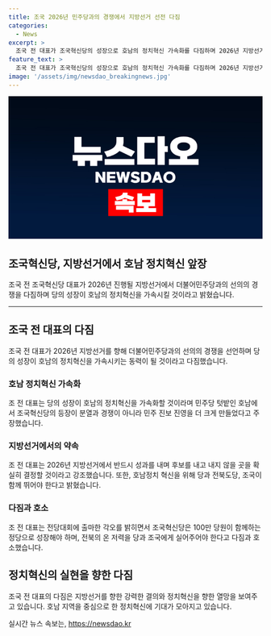 ```yaml
---
title: 조국 2026년 민주당과의 경쟁에서 지방선거 선전 다짐
categories:
  - News
excerpt: >
  조국 전 대표가 조국혁신당의 성장으로 호남의 정치혁신 가속화를 다짐하며 2026년 지방선거에서 민주당과의 경쟁을 선언했습니다. 그는 당의 등장이 민주 진보 진영을 발전시켰다 주장하며, 지방선거에서 당의 성과를 확신하고 100만 당원으로 성장하고자 강조했습니다. 또한 검찰개혁에 대한 다짐과 함께 호남정치 혁신을 위해 노력하겠다고 밝혔습니다.
feature_text: >
  조국 전 대표가 조국혁신당의 성장으로 호남의 정치혁신 가속화를 다짐하며 2026년 지방선거에서 민주당과의 경쟁을 선언했습니다. 그는 당의 등장이 민주 진보 진영을 발전시켰다 주장하며, 지방선거에서 당의 성과를 확신하고 100만 당원으로 성장하고자 강조했습니다. 또한 검찰개혁에 대한 다짐과 함께 호남정치 혁신을 위해 노력하겠다고 밝혔습니다.
image: '/assets/img/newsdao_breakingnews.jpg'
---
```


<p><img src="/assets/img/newsdao_breakingnews.jpg" alt="flaretime 속보" /></p>

<h2 data-ke-size="size26">조국혁신당, 지방선거에서 호남 정치혁신 앞장</h2>

<p data-ke-size="size16">조국 전 조국혁신당 대표가 2026년 진행될 지방선거에서 더불어민주당과의 선의의 경쟁을 다짐하며 당의 성장이 호남의 정치혁신을 가속시킬 것이라고 밝혔습니다.</p>

<hr>

<h2 data-ke-size="size24">조국 전 대표의 다짐</h2>

<p data-ke-size="size16">조국 전 대표가 2026년 지방선거를 향해 더불어민주당과의 선의의 경쟁을 선언하며 당의 성장이 호남의 정치혁신을 가속시키는 동력이 될 것이라고 다짐했습니다.</p>

<h3 data-ke-size="size22">호남 정치혁신 가속화</h3>

<p data-ke-size="size16">조 전 대표는 당의 성장이 호남의 정치혁신을 가속화할 것이라며 민주당 텃밭인 호남에서 조국혁신당의 등장이 분열과 경쟁이 아니라 민주 진보 진영을 더 크게 만들었다고 주장했습니다.</p>

<h3 data-ke-size="size22">지방선거에서의 약속</h3>

<p data-ke-size="size16">조 전 대표는 2026년 지방선거에서 반드시 성과를 내며 후보를 내고 내지 않을 곳을 확실히 결정할 것이라고 강조했습니다. 또한, 호남정치 혁신을 위해 당과 전북도당, 조국이 함께 뛰어야 한다고 밝혔습니다.</p>

<h3 data-ke-size="size22">다짐과 호소</h3>

<p data-ke-size="size16">조 전 대표는 전당대회에 출마한 각오를 밝히면서 조국혁신당은 100만 당원이 함께하는 정당으로 성장해야 하며, 전북의 온 저력을 당과 조국에게 실어주어야 한다고 다짐과 호소했습니다.</p>

<h2 data-ke-size="size24">정치혁신의 실현을 향한 다짐</h2>

<p data-ke-size="size16">조국 전 대표의 다짐은 지방선거를 향한 강력한 결의와 정치혁신을 향한 열망을 보여주고 있습니다. 호남 지역을 중심으로 한 정치혁신에 기대가 모아지고 있습니다.</p>
실시간 뉴스 속보는, <a href="https://newsdao.kr" rel="dofollow">https://newsdao.kr</a>


